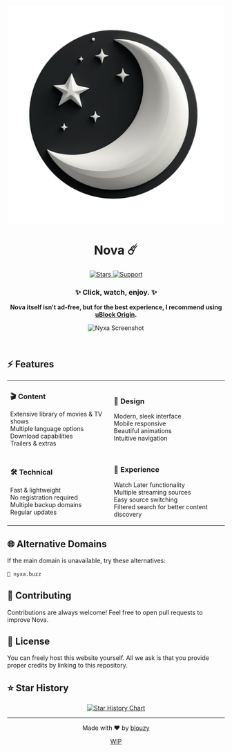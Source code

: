 <div align="center">
  
  ![Nova](logo.png)
  <h1>Nova ☄️</h1>
  <p>
    <a href="">
      <img src="" alt="Stars">
    </a>
    <a href="https://ko-fi.com/blouzy">
      <img src="https://img.shields.io/badge/support-Nyxa-black" alt="Support">
    </a>
  </p>
  <h3>✨ Click, watch, enjoy. ✨</h3>
  
  <p><strong>Nova itself isn't ad-free, but for the best experience, I recommend using <a href="https://ublockorigin.com/">uBlock Origin</a>.</strong></p>
  
  <p align="center">
    <img alt="Nyxa Screenshot" src="" width="700">
  </p>
  <br>
</div>

## ⚡ Features

<div align="center">
<table>
<tr>
<td>

### 🎬 Content
Extensive library of movies & TV shows <br>
Multiple language options <br>
Download capabilities <br>
Trailers & extras

</td>
<td>

### 🎨 Design
Modern, sleek interface <br>
Mobile responsive <br>
Beautiful animations <br>
Intuitive navigation

</td>
</tr>
<tr>
<td>

### 🛠 Technical
Fast & lightweight <br>
No registration required <br>
Multiple backup domains <br>
Regular updates

</td>
<td>

### 🌟 Experience
Watch Later functionality <br>
Multiple streaming sources <br>
Easy source switching <br>
Filtered search for better content discovery

</td>
</tr>
</table>
</div>

## 🌐 Alternative Domains

If the main domain is unavailable, try these alternatives:

```markdown
🔗 nyxa.buzz
```

## 🤝 Contributing

Contributions are always welcome! Feel free to open pull requests to improve Nova.

## 📝 License

You can freely host this website yourself. All we ask is that you provide proper credits by linking to this repository.

## ⭐ Star History

<div align="center">
<a href="">
  <picture>
    <source media="(prefers-color-scheme: dark)" srcset="" />
    <source media="(prefers-color-scheme: light)" srcset="" />
    <img alt="Star History Chart" src="" />
  </picture>
</a>
</div>

<div align="center">
  
---
  
<p>Made with ❤️ by <a href="https://github.com/blouzy-cpp">blouzy</a></p>
<p>
  <a href="mailto:">WIP</a>
</p>
  
</div> 
